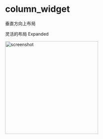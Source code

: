 # column_widget

垂直方向上布局

灵活的布局 Expanded

<img src="https://static.oonnnoo.com/upload/46Kl9asvS.png" width="300" title="screenshot"/>
